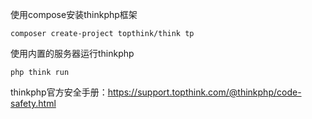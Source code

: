 使用compose安装thinkphp框架
```
composer create-project topthink/think tp
```

使用内置的服务器运行thinkphp
```
php think run
```

thinkphp官方安全手册：<https://support.topthink.com/@thinkphp/code-safety.html>